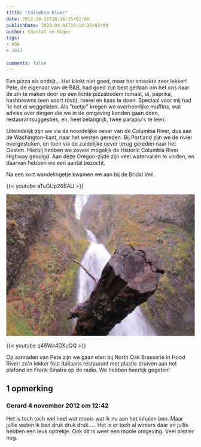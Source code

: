 ```yaml
---
title: "Columbia River"
date: 2012-10-31T16:14:25+02:00
publishDate: 2022-04-01T16:14:25+02:00
author: Chantal en Roger
tags:
- USA
- 2012

comments: false
---
```


Een pizza als ontbijt... Het klinkt niet goed, maar het smaakte zeer lekker! Pete, de eigenaar van de B&B, had goed zijn best gedaan om het ons naar de zin te maken door op een lichte pizzabodem tomaat, ui, paprika, hashbrowns (een soort rösti), roerei en kaas te doen. Speciaal voor mij had 'ie het ei weggelaten. Als "toetje" kregen we overheerlijke muffins, wat advies over dingen die we in de omgeving konden gaan doen, restaurantsuggesties, en, heel belangrijk, twee paraplu's te leen.

Uiteindelijk zijn we via de noordelijke oever van de Columbia River, dus aan de Washington-kant, naar het westen gereden. Bij Portland zijn we de rivier overgestoken, en toen via de zuidelijke oever terug gereden naar het Oosten. Hierbij hebben we zoveel mogelijk de Historic Columbia River Highway gevolgd. Aan deze Oregon-zijde zijn veel watervallen te vinden, en daarvan hebben we een aantal bezocht.

Na een kort wandelingetje kwamen we aan bij de Bridal Veil.

{{< youtube aTuGUp26BAU >}}

![Bridal Veil](./images/IMG_3687.JPG)

{{< youtube q46Wa4DXuQQ >}}

Op aanraden van Pete zijn we gaan eten bij North Oak Brasserie in Hood River: zo'n lekker fout Italiaans restaurant met plastic druiven aan het plafond en Frank Sinatra op de radio. We hebben heerlijk gegeten!

## 1 opmerking

### Gerard 4 november 2012 om 12:42

Het is toch toch wel heel wat moois wat ik nu aan het inhalen ben. Maar jullie weten ik ben druk druk druk..... Het is er toch al winters daar en jullie hebben een leuk optrekje. Ook dit is weer een mooie omgeving. Veel plezier nog.
